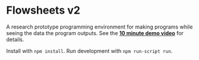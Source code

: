 #
# Flowsheets v2

A research prototype programming environment for making programs while seeing the data the program outputs. See the **[10 minute demo video](https://www.youtube.com/watch?v=y1Ca5czOY7Q)** for details.

Install with `npm install`. Run development with `npm run-script run`.
